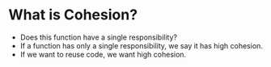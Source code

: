# What is Cohesion?

* Does this function have a single responsibility?
* If a function has only a single responsibility, we say it has high cohesion.
* If we want to reuse code, we want high cohesion.
